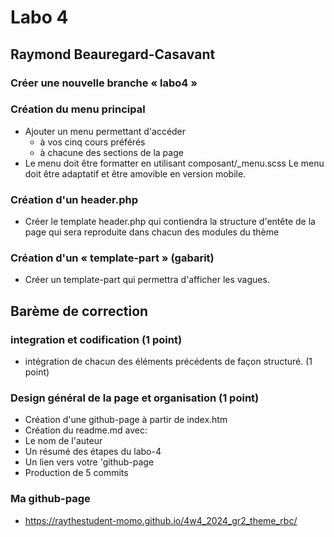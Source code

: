 # Labo 4

## Raymond Beauregard-Casavant

### Créer une nouvelle branche « labo4 »
### Création du menu principal
- Ajouter un menu permettant d'accéder
    -  à vos cinq cours préférés
    -  à chacune des sections de la page
- Le menu doit être formatter en utilisant 
  composant/_menu.scss
  Le menu doit être adaptatif et être amovible en    version mobile.
### Création d'un header.php
- Créer le template header.php qui contiendra la    structure d'entête de la page qui sera reproduite dans chacun des modules du thème
### Création d'un « template-part » (gabarit)
- Créer un template-part qui permettra d'afficher les vagues.

## Barème de correction
### integration et codification (1 point)
- intégration de chacun des éléments précédents de façon structuré. (1 point)
### Design général de la page et organisation (1 point)
- Création d'une github-page à partir de index.htm
- Création du readme.md avec:
 - Le nom de l'auteur
 - Un résumé des étapes du labo-4
 - Un lien vers votre 'github-page
- Production de 5 commits







 ### Ma github-page
 - https://raythestudent-momo.github.io/4w4_2024_gr2_theme_rbc/